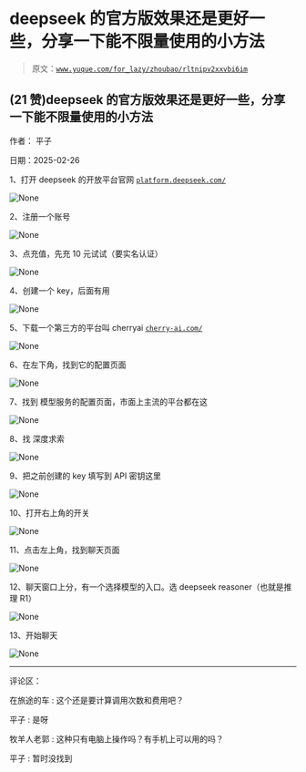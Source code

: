 # deepseek 的官方版效果还是更好一些，分享一下能不限量使用的小方法

> 原文：[`www.yuque.com/for_lazy/zhoubao/rltnipv2xxvbi6im`](https://www.yuque.com/for_lazy/zhoubao/rltnipv2xxvbi6im)

## (21 赞)deepseek 的官方版效果还是更好一些，分享一下能不限量使用的小方法

作者： 平子

日期：2025-02-26

1、打开 deepseek 的开放平台官网 [`platform.deepseek.com/`](https://platform.deepseek.com/)

![](img/fa7d86b444385267ce2b56dc10f03bf2.png "None")

2、注册一个账号

![](img/6e400be0dc29a4bc6e92f82dead1c3b3.png "None")

3、点充值，先充 10 元试试（要实名认证）

![](img/db705687680abde77443282ffff425eb.png "None")

4、创建一个 key，后面有用

![](img/43f9549b15ff794f224c784e570deccc.png "None")

5、下载一个第三方的平台叫 cherryai [`cherry-ai.com/`](https://cherry-ai.com/)

![](img/8b68a4b8c2ec8edf18ab211224735e2a.png "None")

6、在左下角，找到它的配置页面

![](img/e022711f011024f065e28932f5245be0.png "None")

7、找到 模型服务的配置页面，市面上主流的平台都在这

![](img/279250b83434d4d311c2a9c9d6f5cd9e.png "None")

8、找 深度求索

![](img/0cdf668052d47255eb2b68241a562e89.png "None")

9、把之前创建的 key 填写到 API 密钥这里

![](img/a87b79cda28bae3d6d96c6dda86ffe5a.png "None")

10、打开右上角的开关

![](img/ee542d98656dd307c04a2d91996279a5.png "None")

11、点击左上角，找到聊天页面

![](img/d62a2088d6a25bae02cab4e94004459e.png "None")

12、聊天窗口上分，有一个选择模型的入口。选 deepseek reasoner（也就是推理 R1）

![](img/90ba4fe09a31f67590c9d9ed15b9f9e3.png "None")

13、开始聊天

![](img/15623b0cdf5fed5c928582d760812b92.png "None")

* * *

评论区：

在旅途的车 : 这个还是要计算调用次数和费用吧？

平子 : 是呀

牧羊人老郭 : 这种只有电脑上操作吗？有手机上可以用的吗？

平子 : 暂时没找到